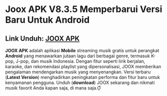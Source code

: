 ﻿#  Joox APK V8.3.5 Memperbarui Versi Baru Untuk Android
## Link Unduh: [JOOX APK](https://tinyurl.com/5fmafzcu)

**JOOX APK** adalah aplikasi **Mobile** streaming musik gratis untuk perangkat **Android** yang menawarkan jutaan lagu dari berbagai genre, termasuk K-pop, J-pop, dan musik Indonesia. Dengan fitur seperti lirik berjalan, karaoke, dan rekomendasi playlist yang dipersonalisasi, JOOX memberikan pengalaman mendengarkan musik yang menyenangkan. Versi terbaru (**Latest Version**) menghadirkan peningkatan performa dan fitur baru untuk kenyamanan pengguna. Unduh (**download**) JOOX sekarang dan nikmati musik favorit Anda kapan saja, di mana saja.
